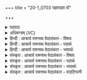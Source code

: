 +++
title = "20-1_0703 यज्ञायज्ञा वो"

+++
<details><summary>पदपाठः</summary>

य꣣ज्ञा꣡य꣢ज्ञा। य꣣ज्ञा꣢। य꣣ज्ञा। वः। अग्न꣡ये꣢। गि꣣रा꣡गि꣢रा। गि꣣रा꣢। गि꣣रा। च। द꣡क्ष꣢꣯से। प्र꣡प्र꣢꣯। प्र। प्र꣣। व꣣य꣢म्। अ꣣मृ꣡त꣢म्। अ꣣। मृ꣡त꣢꣯म्। जा꣣त꣡वे꣢दसम्। जा꣣त꣢। वे꣣दसम्। प्रिय꣢म्। मि꣣त्र꣢म्। मि꣣। त्र꣢म्। न। श꣣ꣳसिषम्। ७०३।
</details>

<details><summary>अधिमन्त्रम् (VC)</summary>

- अग्निः
- शंयुर्बार्हस्पत्यः
- प्रगाथः(विषमा बृहती, समा सतोबृहती)
- पञ्चमः
</details>

<details><summary>हिन्दी : आचार्य रामनाथ वेदालंकार - विषयः</summary>

प्रथम ऋचा की पूर्वार्चिक में क्रमाङ्क ३५ पर परमेश्वरोपासना विषय में व्याख्या हो चुकी है। यहाँ आत्मोद्बोधन का विषय है।
</details>

<details><summary>हिन्दी : आचार्य रामनाथ वेदालंकार - पदार्थः</summary>

पदार्थान्वय -  हे भाइयो ! मैं (यज्ञायज्ञा) प्रत्येक यज्ञ में (वः) तुम्हें (अग्नये) अपने अन्तरात्मा में अग्नि प्रज्वलित करने के लिये प्रेरित करता हूँ। (गिरागिरा च) और प्रत्येक वाणी द्वारा (दक्षसे) आत्मोन्नति के लिऐ, प्रेरित करता हूँ। (वयम्) हम सब मिल कर (अमृतम्) अमर, (जातवेदसम्) उत्पन्न पदार्थों के ज्ञाता जीवात्मा को (प्रप्र) अधिकाधिक प्रोद्बोधन देते हैं। मैं अलग भी (मित्रं न) मित्र के समान (प्रियम्) प्रिय उस जीवात्मा का (प्रप्र शंसिषम्) अधिकाधिक गुणकीर्तन करता हूँ ॥१॥ इस मन्त्र में उपमालङ्कार है ॥१॥
</details>

<details><summary>हिन्दी : आचार्य रामनाथ वेदालंकार - भावार्थः</summary>

भावार्थ -  मनुष्य के अन्तरात्मा के अन्दर महान् शक्ति छिपी पड़ी है,उसे जगाकर बड़े-बड़े कार्य सिद्ध किये जा सकते हैं ॥१॥
</details>

<details><summary>संस्कृत : आचार्य रामनाथ वेदालंकार - विषयः</summary>

तत्र प्रथमा ऋक् पूर्वार्चिके ३५ क्रमाङ्के परमेश्वरोपासना-विषये व्याख्याता। अत्रात्मोद्बोधनविषयमाह।
</details>

<details><summary>संस्कृत : आचार्य रामनाथ वेदालंकार - पदार्थः</summary>

पदार्थान्वय -  हे भ्रातरः ! अहम् (यज्ञायज्ञा) प्रतियज्ञम् (वः) युष्मान् (अग्नये) स्वात्मनि अग्निं प्रज्वालयितुम् प्रेरयामि। (गिरागिरा च) वाचा वाचा च (दक्षसे) स्वात्मानम् उन्नेतुं प्रेरयामि। (वयम्) वयं सर्वे मिलित्वा (अमृतम्) अमरणधर्माणम्, (जातवेदसम्) उत्पन्नानां पदार्थानां वेत्तारं जीवात्मानम् (प्रप्र) प्रशंसामः प्रशंसामः, प्रोद्बोधयामः इत्यर्थः। अहं पृथगपि (मित्रं न) सुहृदमिव (प्रियम्) प्रीतिपात्रम् तं जीवात्मानम् (प्रप्र शंसिषम्) प्रकर्षेण स्तौमि, तद्गुणान् कीर्तयामि ॥१॥२ अत्रोपमालङ्कारः ॥१॥
</details>

<details><summary>संस्कृत : आचार्य रामनाथ वेदालंकार - भावार्थः</summary>

भावार्थ -  मनुष्यस्यान्तरात्मनि महती शक्तिर्निहितास्ति,तां प्रोद्बोध्य महान्ति कार्याणि साद्धुं शक्यन्ते ॥१॥
</details>

<details><summary>संस्कृत : आचार्य रामनाथ वेदालंकार - पादटिप्पनी</summary>

टिप्पनी -   १. ऋ० ६।४८।१, य० २७।४२, साम० ३५। २. दयानन्दर्षिणा मन्त्रोऽयमृग्भाष्ये यजुर्भाष्ये च विद्वत्कर्तव्यविषये व्याख्यातः।
</details>
